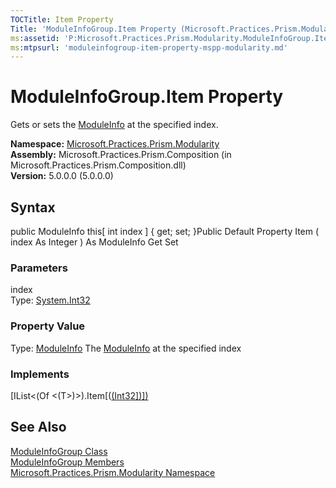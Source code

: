 ```yaml
---
TOCTitle: Item Property
Title: 'ModuleInfoGroup.Item Property (Microsoft.Practices.Prism.Modularity)'
ms:assetid: 'P:Microsoft.Practices.Prism.Modularity.ModuleInfoGroup.Item(System.Int32)'
ms:mtpsurl: 'moduleinfogroup-item-property-mspp-modularity.md'
---
```


# ModuleInfoGroup.Item Property

Gets or sets the [ModuleInfo](https://msdn.microsoft.com/library/microsoft.practices.prism.modularity.moduleinfo) at the specified index.

**Namespace:** [Microsoft.Practices.Prism.Modularity](https://msdn.microsoft.com/library/microsoft.practices.prism.modularity)
**Assembly:** Microsoft.Practices.Prism.Composition (in Microsoft.Practices.Prism.Composition.dll)<br/>
**Version:** 5.0.0.0 (5.0.0.0)

## Syntax
public ModuleInfo this[ int index \] { get; set; }Public Default Property Item ( index As Integer ) As ModuleInfo Get Set

### Parameters

index  
Type: [System.Int32](http://msdn.microsoft.com/en-us/library/td2s409d)

### Property Value

Type: [ModuleInfo](https://msdn.microsoft.com/library/microsoft.practices.prism.modularity.moduleinfo)
The [ModuleInfo](https://msdn.microsoft.com/library/microsoft.practices.prism.modularity.moduleinfo) at the specified index
### Implements

[IList&lt;(Of &lt;(T&gt;)&gt;).Item[([(Int32\])\])](http://msdn.microsoft.com/en-us/library/ewthkb10)

## See Also
[ModuleInfoGroup Class](https://msdn.microsoft.com/library/microsoft.practices.prism.modularity.moduleinfogroup)<br/>
[ModuleInfoGroup Members](https://msdn.microsoft.com/allmembers.t:microsoft.practices.prism.modularity.moduleinfogroup)<br/>
[Microsoft.Practices.Prism.Modularity Namespace](https://msdn.microsoft.com/library/microsoft.practices.prism.modularity)<br/>